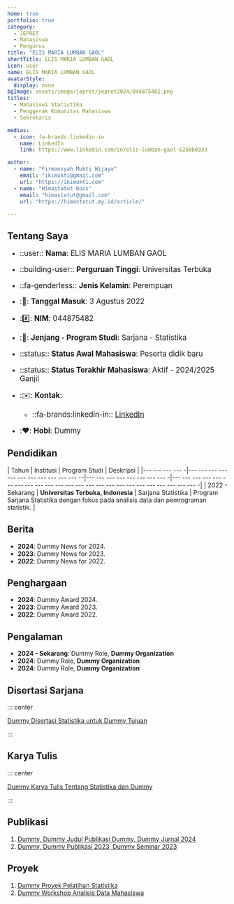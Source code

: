 ```yaml
--- 
home: true
portfolio: true
category:
  - JEPRET
  - Mahasiswa
  - Pengurus
title: "ELIS MARIA LUMBAN GAOL"
shortTitle: ELIS MARIA LUMBAN GAOL
icon: user
name: ELIS MARIA LUMBAN GAOL
avatarStyle:
  display: none
bgImage: assets/image/jepret/jepret2024/044875482.png
titles:
  - Mahasiswi Statistika
  - Penggerak Komunitas Mahasiswa
  - Sekretaris

medias:
  - icon: fa-brands:linkedin-in
    name: LinkedIn
    link: https://www.linkedin.com/in/elis-lumban-gaol-6260b0333

author:
  - name: "Firmansyah Mukti Wijaya"
    email: "ikimukti@gmail.com"
    url: "https://ikimukti.com"
  - name: "Himastatut Docs"
    email: "himastatut@gmail.com"
    url: "https://himastatut.my.id/article/"

--- 
```


## Tentang Saya

<div style="font-size: 1.2em">

- ::user:: **Nama**: ELIS MARIA LUMBAN GAOL

- ::building-user:: **Perguruan Tinggi**: Universitas Terbuka

- ::fa-genderless:: **Jenis Kelamin**: Perempuan

- ::calendar:: **Tanggal Masuk**: 3 Agustus 2022

- ::hash:: **NIM**: 044875482

- ::book:: **Jenjang - Program Studi**: Sarjana - Statistika

- ::status:: **Status Awal Mahasiswa**: Peserta didik baru

- ::status:: **Status Terakhir Mahasiswa**: Aktif - 2024/2025 Ganjil

- ::envelope:: **Kontak**:

  - ::fa-brands:linkedin-in:: [LinkedIn](https://www.linkedin.com/in/elis-lumban-gaol-6260b0333)

- ::heart:: **Hobi**: Dummy

</div>

## Pendidikan

| Tahun       | Institusi                        | Program Studi           | Deskripsi                                                               |
|--- --- --- --- -|--- --- --- --- --- --- --- --- --- --- --- --|--- --- --- --- --- --- --- --- -|--- --- --- --- --- --- --- --- --- --- --- --- --- --- --- --- --- --- --- --- --- --- --- --- -|
| 2022 - Sekarang | **Universitas Terbuka, Indonesia** | Sarjana Statistika       | Program Sarjana Statistika dengan fokus pada analisis data dan pemrograman statistik. |

## Berita

- **2024**: Dummy News for 2024.
- **2023**: Dummy News for 2023.
- **2022**: Dummy News for 2022.

## Penghargaan

- **2024**: Dummy Award 2024.
- **2023**: Dummy Award 2023.
- **2022**: Dummy Award 2022.

## Pengalaman

- **2024 - Sekarang**: Dummy Role, **Dummy Organization**
- **2024**: Dummy Role, **Dummy Organization**
- **2024**: Dummy Role, **Dummy Organization**

## Disertasi Sarjana

::: center

[Dummy Disertasi Statistika untuk Dummy Tujuan](MHS044875482.md)

:::

## Karya Tulis

::: center

[Dummy Karya Tulis Tentang Statistika dan Dummy](MHS044875482.md)

:::

## Publikasi

1. [Dummy, Dummy Judul Publikasi Dummy, Dummy Jurnal 2024](https://dummy-jurnal.example.com)
2. [Dummy, Dummy Publikasi 2023, Dummy Seminar 2023](https://dummy-seminar.example.com)

## Proyek

1. [Dummy Proyek Pelatihan Statistika](https://dummy-proyek-statistika.example.com)
2. [Dummy Workshop Analisis Data Mahasiswa](https://dummy-workshop-pengembangan.example.com)
